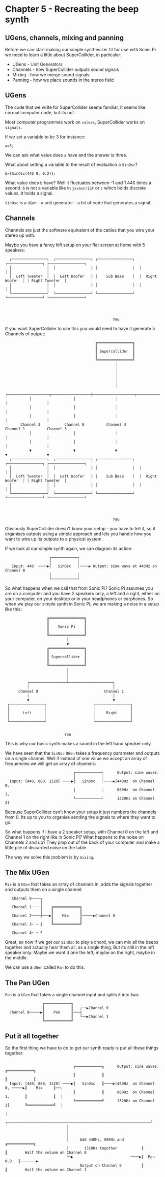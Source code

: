 # Chapter 5 - Recreating the beep synth

## UGens, channels, mixing and panning

Before we can start making our simple synthesizer fit for use with Sonic Pi we need to learn a little about SuperCollider, in particular:

* UGens - Unit Generators
* Channels - how SuperCollider outputs sound signals
* Mixing - how we merge sound signals
* Panning - how we place sounds in the stereo field

## UGens

The code that we write for SuperCollider seems familiar, it seems like normal computer code, but its not.

Most computer programmes work on `values`, SuperCollider works on `signals`.

If we set a variable to be 3 for instance:

```supercollider
a=3;
```

We can ask what value does `a` have and the answer is three.

What about setting a variable to the result of evaluation a `SinOsc`?

```supercollider
b={SinOsc(440 0, 0.2)};
```

What value does `b` have? Well it fluctuates between -1 and 1 440 times a second. `b` is not a variable like in `javascript` or `c` which holds discrete values, it holds a signal.

`SinOsc` is a `UGen` - a unit generator - a bit of code that generates a signal.

## Channels

Channels are just the software equivalent of the cables that you wire your stereo up with.

Maybe you have a fancy hifi setup on your flat screen at home with 5 speakers:

```
  ┌────────────────┐  ┌────────────────┐ ┌────────────────┐  ┌────────────────┐ ┌────────────────┐
  │                │  │                │ │                │  │                │ │                │
  │  Left Tweeter  │  │  Left Woofer   │ │    Sub Base    │  │  Right Woofer  │ │ Right Tweeter  │
  │                │  │                │ │                │  │                │ │                │
  └────────────────┘  └────────────────┘ └────────────────┘  └────────────────┘ └────────────────┘




                                                 You
```

If you want SuperCollider to use this you would need to have it generate 5 Channels of output:

```
                                         ╔════════════════╗
                                         ║                ║
                                         ║ Supercollider  ║
                                         ║                ║
                                         ╚════════════════╝
                                                  │
                                                  │
                                                  │
                                                  │
                                                  │
                                                  │
           ┌───────────────────┬──────────────────┼───────────────────┬──────────────────┐
           │                   │                  │                   │                  │
           │                   │                  │                   │                  │
           │                   │                  │                   │                  │
       Channel 2           Channel 0          Channel 4           Channel 1          Channel 3
           │                   │                  │                   │                  │
           │                   │                  │                   │                  │
           ▼                   ▼                  ▼                   ▼                  ▼
  ┌────────────────┐  ┌────────────────┐ ┌────────────────┐  ┌────────────────┐ ┌────────────────┐
  │                │  │                │ │                │  │                │ │                │
  │  Left Tweeter  │  │  Left Woofer   │ │    Sub Base    │  │  Right Woofer  │ │ Right Tweeter  │
  │                │  │                │ │                │  │                │ │                │
  └────────────────┘  └────────────────┘ └────────────────┘  └────────────────┘ └────────────────┘




                                                 You
```

Obviously SuperCollider doesn't know your setup - you have to tell it, so it organises outputs using a simple approach and lets you handle how you want to wire up its outputs to a physical system.

If we look at our simple synth again, we can diagram its action:

```
                    ┌────────────┐
                    │            │
   Input: 440  ────▶│   SinOsc   │────▶ Output: sine wave at 440Hz on Channel 0
                    │            │
                    └────────────┘
```

So what happens when we call that from Sonic Pi? Sonic Pi assumes you are on a computer and you have 2 speakers only, a left and a right, either on your computer, on your desktop or in your headphones or earphones. So when we play our simple synth in Sonic Pi, we are making a noise in a setup like this:

```
                   ╔════════════════╗
                   ║                ║
                   ║    Sonic Pi    ║
                   ║                ║
                   ╚════════════════╝
                            │
                            ▼
                   ╔════════════════╗
                   ║                ║
                   ║ Supercollider  ║
                   ║                ║
                   ╚════════════════╝
                            │
                            │
                            │
          ┌─────────────────┴────────────────────┐
          │                                      │
      Channel 0                              Channel 1
          │                                      │
          ▼                                      ▼
 ┌────────────────┐                     ┌────────────────┐
 │                │                     │                │
 │      Left      │                     │     Right      │
 │                │                     │                │
 └────────────────┘                     └────────────────┘


                           You

```

This is why our basic synth makes a sound in the left hand speaker only.

We have seen that the `SinOsc` `UGen` takes a frequency parameter and outputs on a single channel. Well if instead of one value we accept an array of frequencies we will get an array of channels:

```
                               ┌────────────┐      Output: sine waves:
                               │            │
  Input: [440, 880, 1320] ────▶│   SinOsc   │────▶[440Hz  on Channel 0,
                               │            │      880Hz  on Channel 1,
                               └────────────┘      1320Hz on Channel 2]
```

Because SuperCollider can't know your setup it just numbers the channels from 0. Its up to you to organise sending the signals to where they want to go.

So what happens if I have a 2 speaker setup, with Channel 0 on the left and Channel 1 on the right like in Sonic Pi? What happens to the noise on Channels 2 and up? They plop out of the back of your computer and make a little pile of discarded noise on the table.

The way we solve this problem is by `mixing`.

## The Mix UGen

`Mix` is a `UGen` that takes an array of channels in, adds the signals together and outputs them on a single channel:

```
   Channel 0────┐
                │
   Channel 1────┤    ╔════════════╗
                │    ║            ║
   Channel 2────┼───▶║    Mix     ║─────▶Channel 0
                     ║            ║
   Channel 3─ ─ ┤    ╚════════════╝

   Channel 4─ ─ ┘

```

Great, so now if we get our `SinOsc` to play a chord, we can mix all the beeps together and actually hear them all, as a single thing. But its still in the left speaker only. Maybe we want it one the left, maybe on the right, maybe in the middle.

We can use a `UGen` called `Pan` to do this.

## The Pan UGen

`Pan` is a `UGen` that takes a single channel input and splits it into two:

```
                 ╔════════════╗
                 ║            ║   ┌──▶Channel 0
  Channel 0─────▶║    Pan     ║───┤
                 ║            ║   └──▶Channel 1
                 ╚════════════╝
```

## Put it all together

So the first thing we have to do to get our synth ready is put all these things together:

```

                               ╔════════════╗      Output: sine waves:        ╔════════════╗
                               ║            ║                                 ║            ║
  Input: [440, 880, 1320] ────▶║   SinOsc   ║────▶[440Hz  on Channel 0, ─────▶║    Mix     ║──┐
                               ║            ║      880Hz  on Channel 1,       ║            ║  │
                               ╚════════════╝      1320Hz on Channel 2]       ╚════════════╝  │
                                                                                              │
                            ┌─────────────────────────────────────────────────────────────────┘
                            │
                            │
                            │
                            │     Add 440Hz, 880Hz and        ╔════════════╗
                            │       1320Hz together           ║            ║        Half the volume on Channel 0
                            └─▶                          ────▶║  Pan 0.0   ║───────▶
                                  Output on Channel 0         ║            ║        Half the volume on Channel 1
```